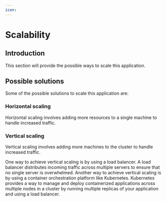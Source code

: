 ```yaml
---
icon:
---
```


# Scalability

## Introduction

This section will provide the possible ways to scale this application.

## Possible solutions

Some of the possible solutions to scale this application are:

### Horizontal scaling

Horizontal scaling involves adding more resources to a single machine to handle increased traffic.

### Vertical scaling

Vertical scaling involves adding more machines to the cluster to handle increased traffic.

One way to achieve vertical scaling is by using a load balancer.
A load balancer distributes incoming traffic across multiple servers to ensure that no single server is overwhelmed.
Another way to achieve vertical scaling is by using a container orchestration platform like Kubernetes.
Kubernetes provides a way to manage and deploy containerized applications across multiple nodes in a cluster by running multiple
replicas of your application and using a load balancer.
